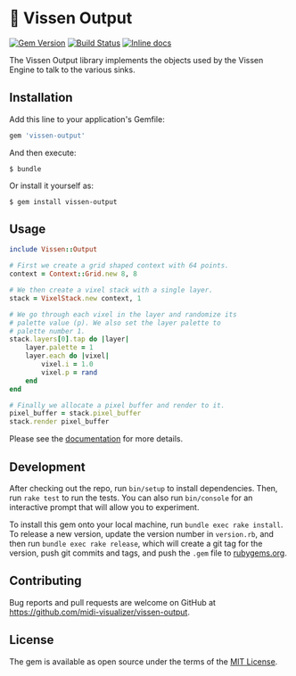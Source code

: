 # 🥀 Vissen Output

[![Gem Version](https://badge.fury.io/rb/vissen-output.svg)](https://badge.fury.io/rb/vissen-output)
[![Build Status](https://travis-ci.org/midi-visualizer/vissen-output.svg?branch=master)](https://travis-ci.org/midi-visualizer/vissen-output)
[![Inline docs](http://inch-ci.org/github/midi-visualizer/vissen-output.svg?branch=master)](http://inch-ci.org/github/midi-visualizer/vissen-output)

The Vissen Output library implements the objects used by the Vissen Engine to talk to the various sinks.

## Installation

Add this line to your application's Gemfile:

```ruby
gem 'vissen-output'
```

And then execute:

    $ bundle

Or install it yourself as:

    $ gem install vissen-output

## Usage

```ruby
include Vissen::Output

# First we create a grid shaped context with 64 points.
context = Context::Grid.new 8, 8

# We then create a vixel stack with a single layer.
stack = VixelStack.new context, 1

# We go through each vixel in the layer and randomize its
# palette value (p). We also set the layer palette to
# palette number 1.
stack.layers[0].tap do |layer|
    layer.palette = 1
    layer.each do |vixel|
        vixel.i = 1.0
        vixel.p = rand
    end
end

# Finally we allocate a pixel buffer and render to it.
pixel_buffer = stack.pixel_buffer
stack.render pixel_buffer

```

Please see the [documentation](http://www.rubydoc.info/gems/vissen-output/) for more details.

## Development

After checking out the repo, run `bin/setup` to install dependencies. Then, run `rake test` to run the tests. You can also run `bin/console` for an interactive prompt that will allow you to experiment.

To install this gem onto your local machine, run `bundle exec rake install`. To release a new version, update the version number in `version.rb`, and then run `bundle exec rake release`, which will create a git tag for the version, push git commits and tags, and push the `.gem` file to [rubygems.org](https://rubygems.org).

## Contributing

Bug reports and pull requests are welcome on GitHub at https://github.com/midi-visualizer/vissen-output.

## License

The gem is available as open source under the terms of the [MIT License](https://opensource.org/licenses/MIT).
